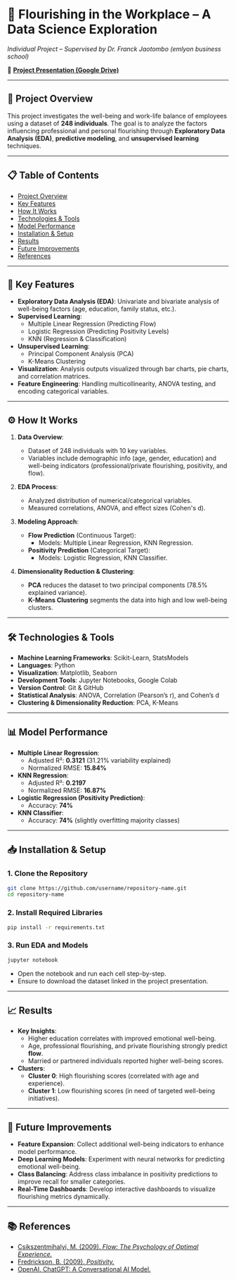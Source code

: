 # 🌱 Flourishing in the Workplace – A Data Science Exploration  
*Individual Project – Supervised by Dr. Franck Jaotombo (emlyon business school)*  

🔗 **[Project Presentation (Google Drive)](https://drive.google.com/drive/folders/1UhVQDStFD7Qta_IiU1XctWvUqZee6WsM?usp=sharing)**  

---

## 📌 Project Overview  
This project investigates the well-being and work-life balance of employees using a dataset of **248 individuals**. The goal is to analyze the factors influencing professional and personal flourishing through **Exploratory Data Analysis (EDA)**, **predictive modeling**, and **unsupervised learning** techniques.  

---

## 📋 Table of Contents  
- [Project Overview](#-project-overview)  
- [Key Features](#-key-features)  
- [How It Works](#-how-it-works)  
- [Technologies & Tools](#-technologies--tools)  
- [Model Performance](#-model-performance)  
- [Installation & Setup](#-installation--setup)  
- [Results](#-results)  
- [Future Improvements](#-future-improvements)  
- [References](#-references)  

---

## 🚀 Key Features  
- **Exploratory Data Analysis (EDA)**: Univariate and bivariate analysis of well-being factors (age, education, family status, etc.).  
- **Supervised Learning**:  
   - Multiple Linear Regression (Predicting Flow)  
   - Logistic Regression (Predicting Positivity Levels)  
   - KNN (Regression & Classification)  
- **Unsupervised Learning**:  
   - Principal Component Analysis (PCA)  
   - K-Means Clustering  
- **Visualization**: Analysis outputs visualized through bar charts, pie charts, and correlation matrices.  
- **Feature Engineering**: Handling multicollinearity, ANOVA testing, and encoding categorical variables.  

---

## ⚙️ How It Works  
1. **Data Overview**:  
   - Dataset of 248 individuals with 10 key variables.  
   - Variables include demographic info (age, gender, education) and well-being indicators (professional/private flourishing, positivity, and flow).  

2. **EDA Process**:  
   - Analyzed distribution of numerical/categorical variables.  
   - Measured correlations, ANOVA, and effect sizes (Cohen's d).  

3. **Modeling Approach**:  
   - **Flow Prediction** (Continuous Target):  
     - Models: Multiple Linear Regression, KNN Regression.  
   - **Positivity Prediction** (Categorical Target):  
     - Models: Logistic Regression, KNN Classifier.  

4. **Dimensionality Reduction & Clustering**:  
   - **PCA** reduces the dataset to two principal components (78.5% explained variance).  
   - **K-Means Clustering** segments the data into high and low well-being clusters.  

---

## 🛠️ Technologies & Tools  
- **Machine Learning Frameworks**: Scikit-Learn, StatsModels  
- **Languages**: Python  
- **Visualization**: Matplotlib, Seaborn  
- **Development Tools**: Jupyter Notebooks, Google Colab  
- **Version Control**: Git & GitHub  
- **Statistical Analysis**: ANOVA, Correlation (Pearson’s r), and Cohen’s d  
- **Clustering & Dimensionality Reduction**: PCA, K-Means  

---

## 📊 Model Performance  
- **Multiple Linear Regression**:  
   - Adjusted R²: **0.3121** (31.21% variability explained)  
   - Normalized RMSE: **15.84%**  
- **KNN Regression**:  
   - Adjusted R²: **0.2197**  
   - Normalized RMSE: **16.87%**  
- **Logistic Regression (Positivity Prediction)**:  
   - Accuracy: **74%**  
- **KNN Classifier**:  
   - Accuracy: **74%** (slightly overfitting majority classes)  

---

## 📥 Installation & Setup  
### 1. Clone the Repository  
```bash
git clone https://github.com/username/repository-name.git
cd repository-name
```  

### 2. Install Required Libraries  
```bash
pip install -r requirements.txt
```  

### 3. Run EDA and Models  
```bash
jupyter notebook
```  
- Open the notebook and run each cell step-by-step.  
- Ensure to download the dataset linked in the project presentation.  

---

## 📈 Results  
- **Key Insights**:  
   - Higher education correlates with improved emotional well-being.  
   - Age, professional flourishing, and private flourishing strongly predict **flow**.  
   - Married or partnered individuals reported higher well-being scores.  
- **Clusters**:  
   - **Cluster 0**: High flourishing scores (correlated with age and experience).  
   - **Cluster 1**: Low flourishing scores (in need of targeted well-being initiatives).  

---

## 🔧 Future Improvements  
- **Feature Expansion**: Collect additional well-being indicators to enhance model performance.  
- **Deep Learning Models**: Experiment with neural networks for predicting emotional well-being.  
- **Class Balancing**: Address class imbalance in positivity predictions to improve recall for smaller categories.  
- **Real-Time Dashboards**: Develop interactive dashboards to visualize flourishing metrics dynamically.  

---

## 📚 References  
- [Csikszentmihalyi, M. (2009). *Flow: The Psychology of Optimal Experience.*](https://www.harpercollins.com/products/flow-mihaly-csikszentmihalyi?variant=40957940101154)  
- [Fredrickson, B. (2009). *Positivity.*](https://www.penguinrandomhouse.com/books/304407/positivity-by-barbara-l-fredrickson-phd/)  
- [OpenAI. ChatGPT: A Conversational AI Model.](https://www.openai.com/chatgpt)  
